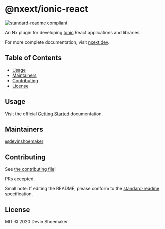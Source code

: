 # @nxext/ionic-react

[![standard-readme compliant](https://img.shields.io/badge/standard--readme-OK-green.svg?style=flat-square)](https://github.com/RichardLitt/standard-readme)

An Nx plugin for developing [Ionic](https://ionicframework.com/docs) React applications and libraries.

For more complete documentation, visit [nxext.dev](https://nxext.dev/docs/ionic-react/overview).

## Table of Contents

- [Usage](#usage)
- [Maintainers](#maintainers)
- [Contributing](#contributing)
- [License](#license)

## Usage

Visit the official [Getting Started](https://nxext.dev/docs/ionic-react/getting-started) documentation.

## Maintainers

[@devinshoemaker](https://github.com/devinshoemaker)

## Contributing

See [the contributing file](../../contributing.md)!

PRs accepted.

Small note: If editing the README, please conform to the [standard-readme](https://github.com/RichardLitt/standard-readme) specification.

## License

MIT © 2020 Devin Shoemaker
